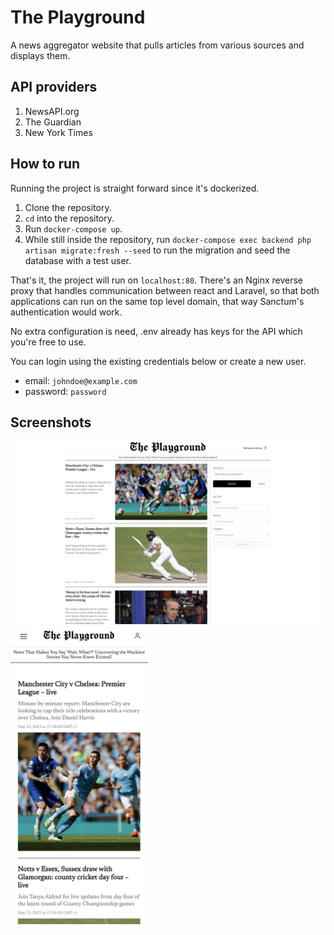 # The Playground
A news aggregator website that pulls articles from various sources and displays them.

## API providers
1. NewsAPI.org
2. The Guardian
3. New York Times


## How to run

Running the project is straight forward since it's dockerized.

1. Clone the repository.
2. `cd` into the repository.
3. Run `docker-compose up`.
4. While still inside the repository, run `docker-compose exec backend php artisan migrate:fresh --seed` to run the migration and seed the database with a test user.

That's it, the project will run on `localhost:80`. There's an Nginx reverse proxy that handles communication between react and Laravel, so that both applications can run on the same top level domain, that way Sanctum's authentication would work.

No extra configuration is need, .env already has keys for the API which you're free to use.

You can login using the existing credentials below or create a new user.
- email: `johndoe@example.com`
- password: `password`


## Screenshots

<img style="width: 800px" src="./screenshots/desktop.png">
<img style="width: 220px" src="./screenshots/mobile.png">

